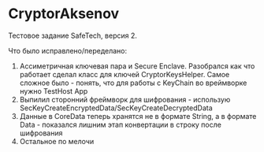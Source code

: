 # CryptorAksenov

Тестовое задание SafeTech, версия 2. 

Что было исправлено/переделано: 

1) Ассиметричная ключевая пара и Secure Enclave. Разобрался как что работает сделал класс для ключей CryptorKeysHelper. Самое сложное было - понять, что для работы с KeyChain во вреймворке нужно TestHost App
2) Выпилил сторонний фреймворк для шифрования - использую SecKeyCreateEncryptedData/SecKeyCreateDecryptedData
3) Данные в CoreData теперь хранятся не в формате String, а в формате Data - показался лишним этап конвертации в строку после шифрования
4) Остальное по мелочи
